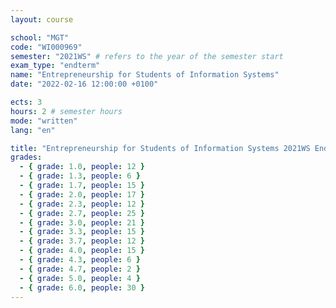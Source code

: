 ```yaml
---
layout: course

school: "MGT"
code: "WI000969"
semester: "2021WS" # refers to the year of the semester start
exam_type: "endterm"
name: "Entrepreneurship for Students of Information Systems"
date: "2022-02-16 12:00:00 +0100"

ects: 3
hours: 2 # semester hours
mode: "written"
lang: "en"

title: "Entrepreneurship for Students of Information Systems 2021WS Endterm"
grades:
  - { grade: 1.0, people: 12 }
  - { grade: 1.3, people: 6 }
  - { grade: 1.7, people: 15 }
  - { grade: 2.0, people: 17 }
  - { grade: 2.3, people: 12 }
  - { grade: 2.7, people: 25 }
  - { grade: 3.0, people: 21 }
  - { grade: 3.3, people: 15 }
  - { grade: 3.7, people: 12 }
  - { grade: 4.0, people: 15 }
  - { grade: 4.3, people: 6 }
  - { grade: 4.7, people: 2 }
  - { grade: 5.0, people: 4 }
  - { grade: 6.0, people: 30 }
---
```



